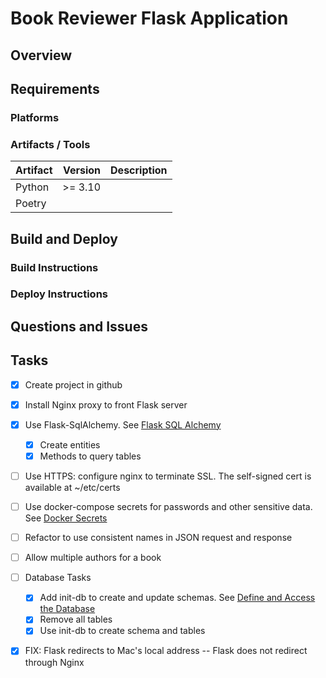 # Book Reviewer Flask Application
## Overview

## Requirements
### Platforms
### Artifacts / Tools
| Artifact |  Version | Description |
|:---------|---------:|:------------|
| Python   | \>= 3.10 |             |
| Poetry   |          |             |

## Build and Deploy
### Build Instructions
### Deploy Instructions
## Questions and Issues
## Tasks
- [x] Create project in github
- [x] Install Nginx proxy to front Flask server
- [x] Use Flask-SqlAlchemy. See [Flask SQL Alchemy](https://flask-sqlalchemy.palletsprojects.com/en/3.1.x/)
  - [x] Create entities
  - [x] Methods to query tables
- [ ] Use HTTPS: configure nginx to terminate SSL. The self-signed cert is available at ~/etc/certs
- [ ] Use docker-compose secrets for passwords and other sensitive data. See [Docker Secrets](https://docs.docker.com/compose/use-secrets/)
- [ ] Refactor to use consistent names in JSON request and response
- [ ] Allow multiple authors for a book
- [ ] Database Tasks
  - [x] Add init-db to create and update schemas. See [Define and Access the Database](https://flask.palletsprojects.com/en/2.3.x/tutorial/database/)
  - [x] Remove all tables
  - [x] Use init-db to create schema and tables
- [x] FIX: Flask redirects to Mac's local address -- Flask does not redirect through Nginx

